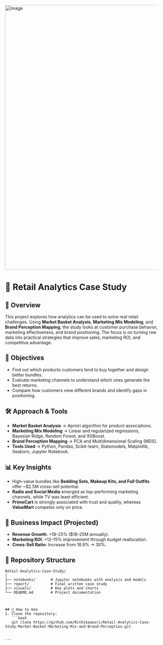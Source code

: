 <img width="1090" height="871" alt="image" src="https://github.com/user-attachments/assets/1891f1e7-43e5-4af0-a569-f1250389a34d" />


# 🛒 Retail Analytics Case Study  

## 📌 Overview  
This project explores how analytics can be used to solve real retail challenges. Using **Market Basket Analysis**, **Marketing Mix Modeling**, and **Brand Perception Mapping**, the study looks at customer purchase behavior, marketing effectiveness, and brand positioning. The focus is on turning raw data into practical strategies that improve sales, marketing ROI, and competitive advantage.  

## 🎯 Objectives  
- Find out which products customers tend to buy together and design better bundles.  
- Evaluate marketing channels to understand which ones generate the best returns.  
- Compare how customers view different brands and identify gaps in positioning.  

## 🛠️ Approach & Tools  
- **Market Basket Analysis** → Apriori algorithm for product associations.  
- **Marketing Mix Modeling** → Linear and regularized regressions, Bayesian Ridge, Random Forest, and XGBoost.  
- **Brand Perception Mapping** → PCA and Multidimensional Scaling (MDS).  
- **Tools Used** → Python, Pandas, Scikit-learn, Statsmodels, Matplotlib, Seaborn, Jupyter Notebook.  

## 📊 Key Insights  
- High-value bundles like **Bedding Sets, Makeup Kits, and Full Outfits** offer ~$2.5M cross-sell potential.  
- **Radio and Social Media** emerged as top-performing marketing channels, while TV was least efficient.  
- **PrimeCart** is strongly associated with trust and quality, whereas **ValueMart** competes only on price.  

## 🚀 Business Impact (Projected)  
- **Revenue Growth**: +18–25% ($18–25M annually).  
- **Marketing ROI**: +12–15% improvement through budget reallocation.  
- **Cross-Sell Ratio**: Increase from 18.9% → 30%.  

## 📂 Repository Structure  

```text
Retail-Analytics-Case-Study/  
│
├── notebooks/       # Jupyter notebooks with analysis and models  
├── report/          # Final written case study  
├── visuals/         # Key plots and charts  
└── README.md        # Project documentation  



## 📖 How to Use  
1. Clone the repository:  
   ```bash
   git clone https://github.com/Rithikaaasri/Retail-Analytics-Case-Study-Market-Basket-Marketing-Mix-and-Brand-Perception.git


---


